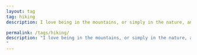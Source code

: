 ```yaml
---
layout: tag
tag: hiking
description: I love being in the mountains, or simply in the nature, and hiking is the activity that allows me to spend time actively out there. These posts are collections of some of my hiking adventures.

permalink: /tags/hiking/
description: "I love being in the mountains, or simply in the nature, and hiking is the activity that allows me to spend time actively out there. These posts are collections of some of my hiking adventures.
"
---
```

